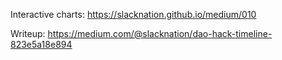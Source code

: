 Interactive charts: https://slacknation.github.io/medium/010

Writeup: https://medium.com/@slacknation/dao-hack-timeline-823e5a18e894
